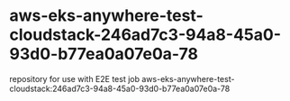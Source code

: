 # aws-eks-anywhere-test-cloudstack-246ad7c3-94a8-45a0-93d0-b77ea0a07e0a-78
repository for use with E2E test job aws-eks-anywhere-test-cloudstack:246ad7c3-94a8-45a0-93d0-b77ea0a07e0a-78
